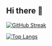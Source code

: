 ## Hi there 👋

<!--
**KimHaejoong1/kimhaejoong1** is a ✨ _special_ ✨ repository because its `README.md` (this file) appears on your GitHub profile.

Here are some ideas to get you started:

- 🔭 I’m currently working on ...
- 🌱 I’m currently learning ...
- 👯 I’m looking to collaborate on ...
- 🤔 I’m looking for help with ...
- 💬 Ask me about ...
- 📫 How to reach me: ...
- 😄 Pronouns: ...
- ⚡ Fun fact: ...
-->

[![GitHub Streak](https://streak-stats.demolab.com?user=KimHaejoong1)](https://git.io/streak-stats)

[![Top Langs](https://github-readme-stats.vercel.app/api/top-langs/?username=KimHaejoong1)](https://github.com/anuraghazra/github-readme-stats)
